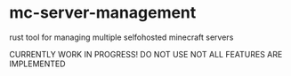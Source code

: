 # mc-server-management

rust tool for managing multiple selfohosted minecraft servers

CURRENTLY WORK IN PROGRESS!
DO NOT USE
NOT ALL FEATURES ARE IMPLEMENTED
